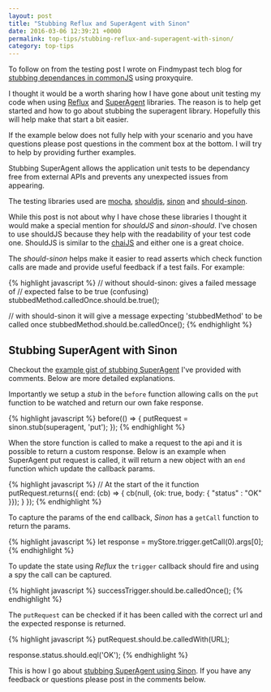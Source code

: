 ```yaml
---
layout: post
title: "Stubbing Reflux and SuperAgent with Sinon"
date: 2016-03-06 12:39:21 +0000
permalink: top-tips/stubbing-reflux-and-superagent-with-sinon/
category: top-tips
---
```


To follow on from the testing post I wrote on Findmypast tech blog for [stubbing dependances in commonJS](http://tech.findmypast.com/stubbing-dependencies-in-commonjs/) using proxyquire.

I thought it would be a worth sharing how I have gone about unit testing my code when using [Reflux](https://github.com/reflux/refluxjs) and [SuperAgent](https://visionmedia.github.io/superagent/) libraries. The reason is to help get started and how to go about stubbing the superagent library. Hopefully this will help make that start a bit easier.

If the example below does not fully help with your scenario and you have questions please post questions in the comment box at the bottom. I will try to help by providing further examples.

Stubbing SuperAgent allows the application unit tests to be dependancy free from external APIs and prevents any unexpected issues from appearing.

The testing libraries used are [mocha](https://mochajs.org/), [shouldjs](https://shouldjs.github.io/), [sinon](http://sinonjs.org/) and [should-sinon](https://github.com/shouldjs/sinon).

While this post is not about why I have chose these libraries I thought it would make a special mention for _shouldJS_ and _sinon-should_. I've chosen to use shouldJS because they help with the readability of your test code one. ShouldJS is similar to the [chaiJS](http://chaijs.com/) and either one is a great choice.

The _should-sinon_ helps make it easier to read asserts which check function calls are made and provide useful feedback if a test fails. For example:

{% highlight javascript %}
// without should-sinon: gives a failed message of
// expected false to be true (confusing)
stubbedMethod.calledOnce.should.be.true();

// with should-sinon it will give a message expecting 'stubbedMethod' to be called once
stubbedMethod.should.be.calledOnce();
{% endhighlight %}

## Stubbing SuperAgent with Sinon

Checkout the [example gist of stubbing SuperAgent](https://gist.github.com/rkotze/77aba69955dd6d97abf5) I've provided with comments. Below are more detailed explanations.

Importantly we setup a _stub_ in the `before` function allowing calls on the `put` function to be watched and return our own fake response.

{% highlight javascript %}
before(() => {
putRequest = sinon.stub(superagent, 'put');
});
{% endhighlight %}

When the store function is called to make a request to the api and it is possible to return a custom response. Below is an example when SuperAgent put request is called, it will return a new object with an `end` function which update the callback params.

{% highlight javascript %}
// At the start of the it function
putRequest.returns({
end: (cb) => {
cb(null, {ok: true, body: { "status" : "OK" }});
}
});
{% endhighlight %}

To capture the params of the end callback, _Sinon_ has a `getCall` function to return the params.

{% highlight javascript %}
let response = myStore.trigger.getCall(0).args[0];
{% endhighlight %}

To update the state using _Reflux_ the `trigger` callback should fire and using a spy the call can be captured.

{% highlight javascript %}
successTrigger.should.be.calledOnce();
{% endhighlight %}

The `putRequest` can be checked if it has been called with the correct url and the expected response is returned.

{% highlight javascript %}
putRequest.should.be.calledWith(URL);

response.status.should.eql('OK');
{% endhighlight %}

This is how I go about [stubbing SuperAgent using Sinon](https://gist.github.com/rkotze/77aba69955dd6d97abf5). If you have any feedback or questions please post in the comments below.

<script src="https://gist.github.com/rkotze/77aba69955dd6d97abf5.js"></script>
